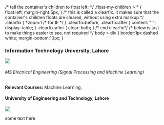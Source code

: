 /\* tell the container's children to float left: \*/ .float-my-children > \* { float:left; margin-right:5px; } /\* this is called a clearfix. it makes sure that the container's children floats are cleared, without using extra markup \*/ .clearfix { \*zoom:1 /\* for IE \*/ } .clearfix:before, .clearfix:after { content: " "; display: table; } .clearfix:after { clear: both; } /\* end clearfix\*/ /\* below is just to make things easier to see, not required \*/ body > div { border:1px dashed white; margin-bottom:10px; }

### Information Technology University, Lahore

![](http://aghaaliraza.com/itu-short.png)

###### MS Electrical Engineering (Signal Processing and Machine Learning)

**Relevant Courses:** Machine Learning,

#### University of Engineering and Technology, Lahore

![](https://upload.wikimedia.org/wikipedia/commons/0/0c/UET_Lahore_Logo.png)

some text here